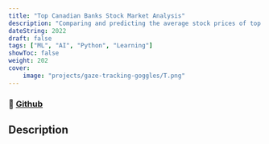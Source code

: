 ```yaml
---
title: "Top Canadian Banks Stock Market Analysis"
description: "Comparing and predicting the average stock prices of top canadian banks including TD, RBC and Scotia bank "
dateString: 2022
draft: false
tags: ["ML", "AI", "Python", "Learning"]
showToc: false
weight: 202
cover:
    image: "projects/gaze-tracking-goggles/T.png"
---
```

### 🔗 [Github](https://github.com/yashcoder007/Canadian-Banks-Stock-Market-Analysis.git)
## Description

